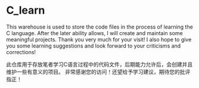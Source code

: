 # C_learn
This warehouse is used to store the code files in the process of learning the C language. After the later ability allows, I will create and maintain some meaningful projects.
Thank you very much for your visit! I also hope to give you some learning suggestions and look forward to your criticisms and corrections!

此仓库用于存放笔者学习C语言过程中的代码文件，后期能力允许后，会创建并且维护一些有意义的项目。
非常感谢您的访问！还望给予学习建议，期待您的批评指正！
